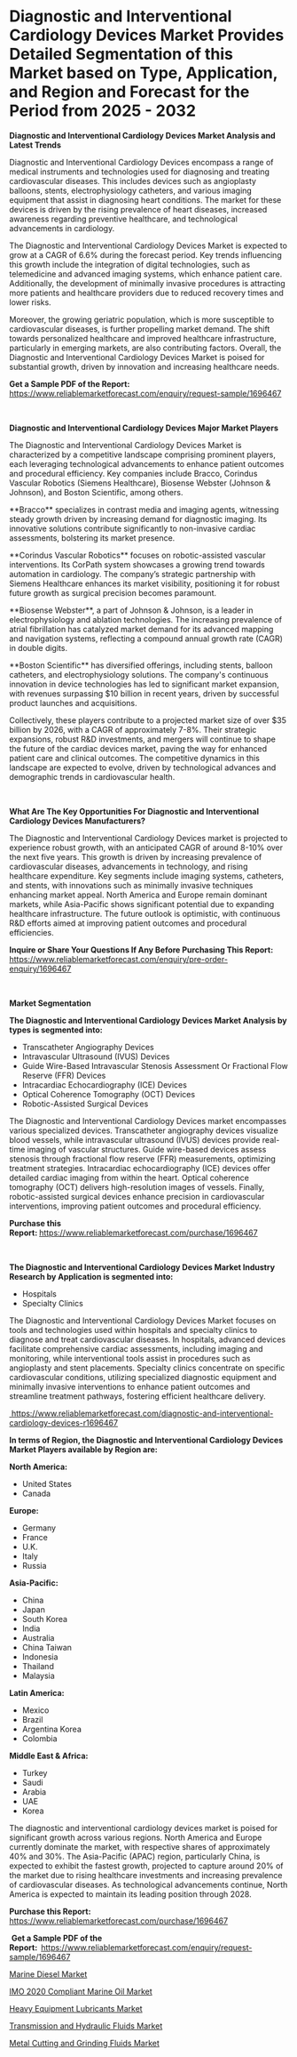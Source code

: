 <p><h1>Diagnostic and Interventional Cardiology Devices Market Provides Detailed Segmentation of this Market based on Type, Application, and Region and Forecast for the Period from 2025 - 2032</h1></p><p><strong>Diagnostic and Interventional Cardiology Devices Market Analysis and Latest Trends</strong></p>
<p><p>Diagnostic and Interventional Cardiology Devices encompass a range of medical instruments and technologies used for diagnosing and treating cardiovascular diseases. This includes devices such as angioplasty balloons, stents, electrophysiology catheters, and various imaging equipment that assist in diagnosing heart conditions. The market for these devices is driven by the rising prevalence of heart diseases, increased awareness regarding preventive healthcare, and technological advancements in cardiology.</p><p>The Diagnostic and Interventional Cardiology Devices Market is expected to grow at a CAGR of 6.6% during the forecast period. Key trends influencing this growth include the integration of digital technologies, such as telemedicine and advanced imaging systems, which enhance patient care. Additionally, the development of minimally invasive procedures is attracting more patients and healthcare providers due to reduced recovery times and lower risks.</p><p>Moreover, the growing geriatric population, which is more susceptible to cardiovascular diseases, is further propelling market demand. The shift towards personalized healthcare and improved healthcare infrastructure, particularly in emerging markets, are also contributing factors. Overall, the Diagnostic and Interventional Cardiology Devices Market is poised for substantial growth, driven by innovation and increasing healthcare needs.</p></p>
<p><strong>Get a Sample PDF of the Report:&nbsp;</strong> <a href="https://www.reliablemarketforecast.com/enquiry/request-sample/1696467?utm_campaign=1108&utm_medium=2&utm_source=Github&utm_content=ia&utm_term=27032025&utm_id=diagnostic-and-interventional-cardiology-devices">https://www.reliablemarketforecast.com/enquiry/request-sample/1696467</a></p>
<p>&nbsp;</p>
<p><strong>Diagnostic and Interventional Cardiology Devices Major Market Players</strong></p>
<p><p>The Diagnostic and Interventional Cardiology Devices Market is characterized by a competitive landscape comprising prominent players, each leveraging technological advancements to enhance patient outcomes and procedural efficiency. Key companies include Bracco, Corindus Vascular Robotics (Siemens Healthcare), Biosense Webster (Johnson & Johnson), and Boston Scientific, among others.</p><p>**Bracco** specializes in contrast media and imaging agents, witnessing steady growth driven by increasing demand for diagnostic imaging. Its innovative solutions contribute significantly to non-invasive cardiac assessments, bolstering its market presence.</p><p>**Corindus Vascular Robotics** focuses on robotic-assisted vascular interventions. Its CorPath system showcases a growing trend towards automation in cardiology. The company’s strategic partnership with Siemens Healthcare enhances its market visibility, positioning it for robust future growth as surgical precision becomes paramount.</p><p>**Biosense Webster**, a part of Johnson & Johnson, is a leader in electrophysiology and ablation technologies. The increasing prevalence of atrial fibrillation has catalyzed market demand for its advanced mapping and navigation systems, reflecting a compound annual growth rate (CAGR) in double digits.</p><p>**Boston Scientific** has diversified offerings, including stents, balloon catheters, and electrophysiology solutions. The company's continuous innovation in device technologies has led to significant market expansion, with revenues surpassing $10 billion in recent years, driven by successful product launches and acquisitions.</p><p>Collectively, these players contribute to a projected market size of over $35 billion by 2026, with a CAGR of approximately 7-8%. Their strategic expansions, robust R&D investments, and mergers will continue to shape the future of the cardiac devices market, paving the way for enhanced patient care and clinical outcomes. The competitive dynamics in this landscape are expected to evolve, driven by technological advances and demographic trends in cardiovascular health.</p></p>
<p>&nbsp;</p>
<p><strong>What Are The Key Opportunities For Diagnostic and Interventional Cardiology Devices Manufacturers?</strong></p>
<p><p>The Diagnostic and Interventional Cardiology Devices market is projected to experience robust growth, with an anticipated CAGR of around 8-10% over the next five years. This growth is driven by increasing prevalence of cardiovascular diseases, advancements in technology, and rising healthcare expenditure. Key segments include imaging systems, catheters, and stents, with innovations such as minimally invasive techniques enhancing market appeal. North America and Europe remain dominant markets, while Asia-Pacific shows significant potential due to expanding healthcare infrastructure. The future outlook is optimistic, with continuous R&D efforts aimed at improving patient outcomes and procedural efficiencies.</p></p>
<p><strong>Inquire or Share Your Questions If Any Before Purchasing This Report:</strong> <a href="https://www.reliablemarketforecast.com/enquiry/pre-order-enquiry/1696467?utm_campaign=1108&utm_medium=2&utm_source=Github&utm_content=ia&utm_term=27032025&utm_id=diagnostic-and-interventional-cardiology-devices">https://www.reliablemarketforecast.com/enquiry/pre-order-enquiry/1696467</a></p>
<p>&nbsp;</p>
<p><strong>Market Segmentation</strong></p>
<p><strong>The Diagnostic and Interventional Cardiology Devices Market Analysis by types is segmented into:</strong></p>
<p><ul><li>Transcatheter Angiography Devices</li><li>Intravascular Ultrasound (IVUS) Devices</li><li>Guide Wire-Based Intravascular Stenosis Assessment Or Fractional Flow Reserve (FFR) Devices</li><li>Intracardiac Echocardiography (ICE) Devices</li><li>Optical Coherence Tomography (OCT) Devices</li><li>Robotic-Assisted Surgical Devices</li></ul></p>
<p><p>The Diagnostic and Interventional Cardiology Devices market encompasses various specialized devices. Transcatheter angiography devices visualize blood vessels, while intravascular ultrasound (IVUS) devices provide real-time imaging of vascular structures. Guide wire-based devices assess stenosis through fractional flow reserve (FFR) measurements, optimizing treatment strategies. Intracardiac echocardiography (ICE) devices offer detailed cardiac imaging from within the heart. Optical coherence tomography (OCT) delivers high-resolution images of vessels. Finally, robotic-assisted surgical devices enhance precision in cardiovascular interventions, improving patient outcomes and procedural efficiency.</p></p>
<p><strong>Purchase this Report:&nbsp;</strong><a href="https://www.reliablemarketforecast.com/purchase/1696467?utm_campaign=1108&utm_medium=2&utm_source=Github&utm_content=ia&utm_term=27032025&utm_id=diagnostic-and-interventional-cardiology-devices">https://www.reliablemarketforecast.com/purchase/1696467</a></p>
<p>&nbsp;</p>
<p><strong>The Diagnostic and Interventional Cardiology Devices Market Industry Research by Application is segmented into:</strong></p>
<p><ul><li>Hospitals</li><li>Specialty Clinics</li></ul></p>
<p><p>The Diagnostic and Interventional Cardiology Devices Market focuses on tools and technologies used within hospitals and specialty clinics to diagnose and treat cardiovascular diseases. In hospitals, advanced devices facilitate comprehensive cardiac assessments, including imaging and monitoring, while interventional tools assist in procedures such as angioplasty and stent placements. Specialty clinics concentrate on specific cardiovascular conditions, utilizing specialized diagnostic equipment and minimally invasive interventions to enhance patient outcomes and streamline treatment pathways, fostering efficient healthcare delivery.</p></p>
<p><a href="https://www.reliablemarketforecast.com/diagnostic-and-interventional-cardiology-devices-r1696467?utm_campaign=1108&utm_medium=2&utm_source=Github&utm_content=ia&utm_term=27032025&utm_id=diagnostic-and-interventional-cardiology-devices">&nbsp;https://www.reliablemarketforecast.com/diagnostic-and-interventional-cardiology-devices-r1696467</a></p>
<p><strong>In terms of Region, the Diagnostic and Interventional Cardiology Devices Market Players available by Region are:</strong></p>
<p>
    <p> <strong> North America: </strong>
        <ul>
            <li>United States</li>
            <li>Canada</li>
        </ul>
        </p> 
    <p> <strong> Europe: </strong>
        <ul>
            <li>Germany</li>
            <li>France</li>
            <li>U.K.</li>
            <li>Italy</li>
            <li>Russia</li>
        </ul>
        </p> 
    <p> <strong> Asia-Pacific: </strong>
        <ul>
            <li>China</li>
            <li>Japan</li>
            <li>South Korea</li>
            <li>India</li>
            <li>Australia</li>
            <li>China Taiwan</li>
            <li>Indonesia</li>
            <li>Thailand</li>
            <li>Malaysia</li>
        </ul>
        </p> 
    <p> <strong> Latin America: </strong>
        <ul>
            <li>Mexico</li>
            <li>Brazil</li>
            <li>Argentina Korea</li>
            <li>Colombia</li>
        </ul>
        </p> 
    <p> <strong> Middle East & Africa: </strong>
        <ul>
            <li>Turkey</li>
            <li>Saudi</li>
            <li>Arabia</li>
            <li>UAE</li>
            <li>Korea</li>
        </ul>
    </p>
    </p>
<p><p>The diagnostic and interventional cardiology devices market is poised for significant growth across various regions. North America and Europe currently dominate the market, with respective shares of approximately 40% and 30%. The Asia-Pacific (APAC) region, particularly China, is expected to exhibit the fastest growth, projected to capture around 20% of the market due to rising healthcare investments and increasing prevalence of cardiovascular diseases. As technological advancements continue, North America is expected to maintain its leading position through 2028.</p></p>
<p><strong>Purchase this Report: </strong><a href="https://www.reliablemarketforecast.com/purchase/1696467?utm_campaign=1108&utm_medium=2&utm_source=Github&utm_content=ia&utm_term=27032025&utm_id=diagnostic-and-interventional-cardiology-devices">https://www.reliablemarketforecast.com/purchase/1696467</a></p>
<p>&nbsp;<strong>Get a Sample PDF of the Report:&nbsp;&nbsp;</strong><a href="https://www.reliablemarketforecast.com/enquiry/request-sample/1696467?utm_campaign=1108&utm_medium=2&utm_source=Github&utm_content=ia&utm_term=27032025&utm_id=diagnostic-and-interventional-cardiology-devices">https://www.reliablemarketforecast.com/enquiry/request-sample/1696467</a></p>
<p><strong></strong></p>
<p><p><a href="https://github.com/nedzazollo74/Market-Research-Report-List-1/blob/main/marine-diesel-market.md?utm_campaign=1108&utm_medium=2&utm_source=Github&utm_content=ia&utm_term=27032025&utm_id=diagnostic-and-interventional-cardiology-devices">Marine Diesel Market</a></p><p><a href="https://github.com/winjelequegt/Market-Research-Report-List-1/blob/main/imo-2020-compliant-marine-oil-market.md?utm_campaign=1108&utm_medium=2&utm_source=Github&utm_content=ia&utm_term=27032025&utm_id=diagnostic-and-interventional-cardiology-devices">IMO 2020 Compliant Marine Oil Market</a></p><p><a href="https://github.com/firdwsermald/Market-Research-Report-List-1/blob/main/heavy-equipment-lubricants-market.md?utm_campaign=1108&utm_medium=2&utm_source=Github&utm_content=ia&utm_term=27032025&utm_id=diagnostic-and-interventional-cardiology-devices">Heavy Equipment Lubricants Market</a></p><p><a href="https://github.com/bredevasil2q/Market-Research-Report-List-1/blob/main/transmission-and-hydraulic-fluids-market.md?utm_campaign=1108&utm_medium=2&utm_source=Github&utm_content=ia&utm_term=27032025&utm_id=diagnostic-and-interventional-cardiology-devices">Transmission and Hydraulic Fluids Market</a></p><p><a href="https://github.com/fontshatintj/Market-Research-Report-List-1/blob/main/metal-cutting-and-grinding-fluids-market.md?utm_campaign=1108&utm_medium=2&utm_source=Github&utm_content=ia&utm_term=27032025&utm_id=diagnostic-and-interventional-cardiology-devices">Metal Cutting and Grinding Fluids Market</a></p></p>